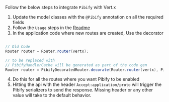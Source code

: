 Follow the below steps to integrate `Pibify` with Vert.x

1. Update the model classes with the `@Pibify` annotation on all the required fields
2. Follow the `Usage` steps in the [Readme](README.md)
3. In the application code where new routes are created, Use the decorator

```java

// Old Code
Router router = Router.router(vertx);

// to be replaced with
// PibifyHandlerCache will be generated as part of the code gen
Router router = PibifyDecoratedRouter.decorate(Router.router(vertx), PibifyHandlerCache.getInstance());
```

4. Do this for all the routes where you want Pibify to be enabled
5. Hitting the api with the header `Accept:application/proto` will trigger the Pibify serializers to send the response.
   Missing header or any other value will take to the default behavior.